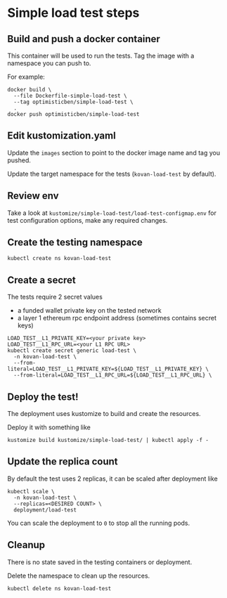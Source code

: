 # Simple load test steps

## Build and push a docker container

This container will be used to run the tests.
Tag the image with a namespace you can push to.

For example:
```
docker build \
  --file Dockerfile-simple-load-test \
  --tag optimisticben/simple-load-test \
  .
docker push optimisticben/simple-load-test
```

## Edit kustomization.yaml

Update the `images` section to point to the docker image name and tag you pushed.

Update the target namespace for the tests (`kovan-load-test` by default).

## Review env

Take a look at `kustomize/simple-load-test/load-test-configmap.env` for test configuration options, make any required changes.

## Create the testing namespace

```
kubectl create ns kovan-load-test
```

## Create a secret

The tests require 2 secret values

- a funded wallet private key on the tested network
- a layer 1 ethereum rpc endpoint address (sometimes contains secret keys)

```
LOAD_TEST__L1_PRIVATE_KEY=<your private key>
LOAD_TEST__L1_RPC_URL=<your L1 RPC URL>
kubectl create secret generic load-test \
  -n kovan-load-test \
  --from-literal=LOAD_TEST__L1_PRIVATE_KEY=${LOAD_TEST__L1_PRIVATE_KEY} \
  --from-literal=LOAD_TEST__L1_RPC_URL=${LOAD_TEST__L1_RPC_URL} \
```

## Deploy the test!

The deployment uses kustomize to build and create the resources.

Deploy it with something like
```
kustomize build kustomize/simple-load-test/ | kubectl apply -f -
```

## Update the replica count

By default the test uses 2 replicas, it can be scaled after deployment like
```
kubectl scale \
  -n kovan-load-test \
  --replicas=<DESIRED COUNT> \
  deployment/load-test
```

You can scale the deployment to `0` to stop all the running pods.

## Cleanup

There is no state saved in the testing containers or deployment.

Delete the namespace to clean up the resources.

```
kubectl delete ns kovan-load-test
```